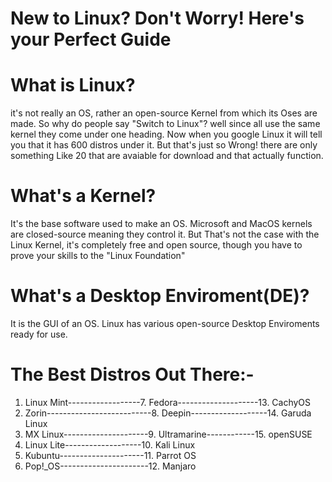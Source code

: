 # New to Linux? Don't Worry! Here's your Perfect Guide

# What is Linux?
it's not really an OS, rather an open-source Kernel from which its Oses are made. So why do people say "Switch to Linux"? well since all use the same kernel they come under one heading. Now when you google Linux it will tell you that it has 600 distros under it. But that's just so Wrong! there are only something Like 20 that are avaiable for download and that actually function.

# What's a Kernel?
It's the base software used to make an OS. Microsoft and MacOS kernels are closed-source meaning they control it. But That's not the case with the Linux Kernel, it's completely free and open source, though you have to prove your skills to the "Linux Foundation"

# What's a Desktop Enviroment(DE)?
It is the GUI of an OS. Linux has various open-source Desktop Enviroments ready for use.

# The Best Distros Out There:-
1. Linux Mint------------------7. Fedora--------------------13. CachyOS
2. Zorin--------------------------8. Deepin-------------------14. Garuda Linux
3. MX Linux---------------------9. Ultramarine------------15. openSUSE
4. Linux Lite-------------------10. Kali Linux
5. Kubuntu---------------------11. Parrot OS
6. Pop!_OS----------------------12. Manjaro
